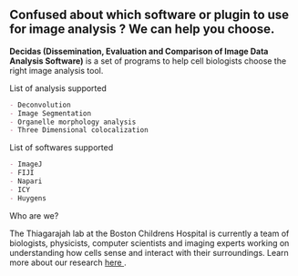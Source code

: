 <h2> Confused about which software or plugin to use for image analysis ?  We can help you choose. </h2>


**Decidas (Dissemination, Evaluation and Comparison of Image Data Analysis Software)** is a set of programs to help cell biologists choose the right image analysis tool.


List of analysis supported

```markdown
- Deconvolution
- Image Segmentation
- Organelle morphology analysis
- Three Dimensional colocalization
```


List of softwares supported
```markdown
- ImageJ
- FIJI
- Napari
- ICY
- Huygens
```


 Who are we?

The Thiagarajah lab at the Boston Childrens Hospital is currently a team of biologists, physicists, computer scientists and imaging experts working on understanding how cells sense and interact with their surroundings. Learn more about our research <a href="http://thiagarajahlab.com/"> here </a>.
